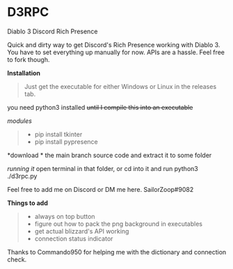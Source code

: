 # D3RPC
Diablo 3 Discord Rich Presence

Quick and dirty way to get Discord's Rich Presence working with Diablo 3. You have to set everything up manually for now.
APIs are a hassle. Feel free to fork though.

**Installation**

>Just get the executable for either Windows or Linux in the releases tab.

you need python3 installed ~~until I compile this into an executable~~

*modules*
>- pip install tkinter
>- pip install pypresence

*download *
the main branch source code and extract it to some folder

*running it*
open terminal in that folder, or cd into it and run python3 ./d3rpc.py

Feel free to add me on Discord or DM me here.
SailorZoop#9082

**Things to add**
>- always on top button
>- figure out how to pack the png background in executables
>- get actual blizzard's API working
>- connection status indicator


Thanks to Commando950 for helping me with the dictionary and connection check.
